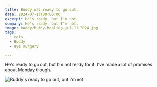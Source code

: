```yaml
---
title: Buddy was ready to go out.
date: 2024-07-10T00:00:00
excerpt: He's ready, but I'm not.
summary: He's ready, but I'm not.
image: buddy/buddy-healing-jul-11-2024.jpg
tags:
  - cats
  - Buddy
  - eye surgery

---
```



He's ready to go out, but I'm not ready for it. I've made a lot of promises about Monday though.

![Buddy's ready to go out, but I'm not.](/static/img/buddy/buddy-healing-edited-jul-11-2024.jpg)
